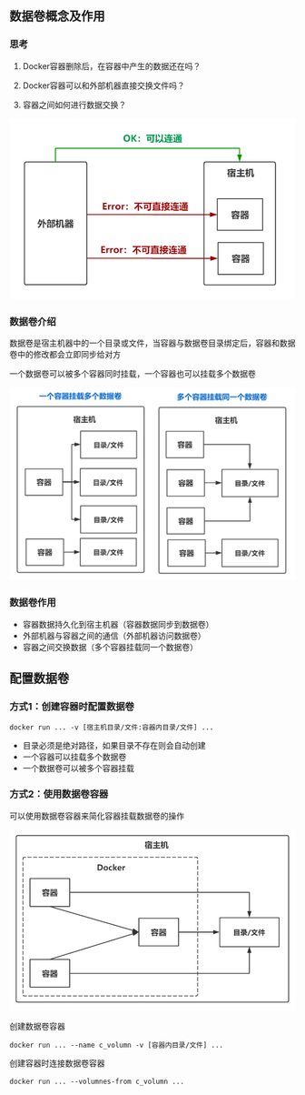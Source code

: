 ## 数据卷概念及作用

### 思考

1. Docker容器删除后，在容器中产生的数据还在吗？

2. Docker容器可以和外部机器直接交换文件吗？

3. 容器之间如何进行数据交换？

![](./images/image-20200327225623622.png)

### 数据卷介绍

数据卷是宿主机器中的一个目录或文件，当容器与数据卷目录绑定后，容器和数据卷中的修改都会立即同步给对方

一个数据卷可以被多个容器同时挂载，一个容器也可以挂载多个数据卷

![](./images/image-20200327230654580.png)

### 数据卷作用

* 容器数据持久化到宿主机器（容器数据同步到数据卷）
* 外部机器与容器之间的通信（外部机器访问数据卷）
* 容器之间交换数据（多个容器挂载同一个数据卷）



## 配置数据卷

### 方式1：创建容器时配置数据卷

```shell
docker run ... -v [宿主机目录/文件:容器内目录/文件] ...
```

* 目录必须是绝对路径，如果目录不存在则会自动创建
* 一个容器可以挂载多个数据卷
* 一个数据卷可以被多个容器挂载

### 方式2：使用数据卷容器

可以使用数据卷容器来简化容器挂载数据卷的操作

![](./images/image-20200327231322463.png)

创建数据卷容器

```shell
docker run ... --name c_volumn -v [容器内目录/文件] ...
```

创建容器时连接数据卷容器

```shell
docker run ... --volumnes-from c_volumn ...
```